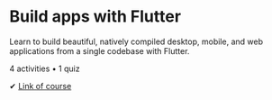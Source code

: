# Build apps with Flutter

Learn to build beautiful, natively compiled desktop, mobile, and web applications from a single codebase with Flutter.

4 activities • 1 quiz

✔ [Link of course](https://developers.google.com/learn/pathways/intro-to-flutter#codelab-/codelabs/from-java-to-dart)

